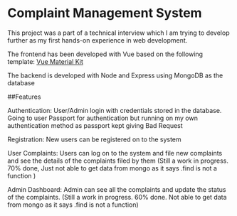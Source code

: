 # Complaint Management System

This project was a part of a technical interview which I am trying to develop further as my first hands-on experience in web development.

The frontend has been developed with Vue based on the following template:
[Vue Material Kit](https://demos.creative-tim.com/vue-material-kit)

The backend is developed with Node and Express using MongoDB as the database


##Features

Authentication: User/Admin login with credentials stored in the database. Going to user Passport for authentication but running on my own authentication method as passport kept giving Bad Request

Registration: New users can be registered on to the system

User Complaints: Users can log on to the system and file new complaints and see the details of the complaints filed by them (Still a work in progress. 70% done, Just not able to get data from mongo as it says .find is not a function )

Admin Dashboard: Admin can see all the complaints and update the status of the complaints. (Still a work in progress. 60% done. Not able to get data from mongo as it says .find is not a function)
